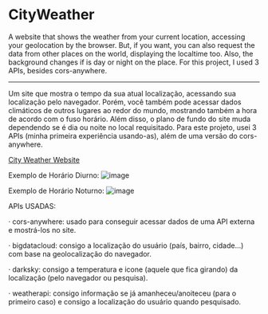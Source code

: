 # CityWeather
A website that shows the weather from your current location, accessing your geolocation by the browser. But, if you want, you can also request the data from other places on the world, displaying the localtime too. Also, the background changes if is day or night on the place. For this project, I used 3 APIs, besides cors-anywhere.
__________________________________________________________________________________________________

Um site que mostra o tempo da sua atual localização, acessando sua localização pelo navegador. Porém, você também pode acessar dados climáticos de outros lugares ao redor do mundo, mostrando também a hora de acordo com o fuso horário. Além disso, o plano de fundo do site muda dependendo se é dia ou noite no local requisitado. Para este projeto, usei 3 APIs (minha primeira experiência usando-as), além de uma versão do cors-anywhere.


[City Weather Website](https://cityweather-info.herokuapp.com)

Exemplo de Horário Diurno:
![image](https://user-images.githubusercontent.com/82226141/130337720-a1cd2938-4ca0-4849-b394-7bf6cbe65397.png)

Exemplo de Horário Noturno:
![image](https://user-images.githubusercontent.com/82226141/130337707-5687b37e-e5a7-4be3-ba3c-f4b4de4a1977.png)


APIs USADAS:

· cors-anywhere: usado para conseguir acessar dados de uma API externa e mostrá-los no site.

· bigdatacloud: consigo a localização do usuário (país, bairro, cidade...) com base na geolocalização do navegador.

· darksky: consigo a temperatura e icone (aquele que fica girando) da localização (pelo navegador ou pesquisa).

· weatherapi: consigo informação se já amanheceu/anoiteceu (para o primeiro caso) e consigo a localização do usuário quando pesquisado.
